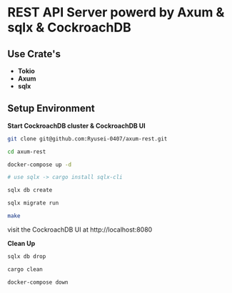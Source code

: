 # REST API Server powerd by Axum & sqlx & CockroachDB

## Use Crate's

- **Tokio**
- **Axum**
- **sqlx**

## Setup Environment

**Start CockroachDB cluster & CockroachDB UI**

```sh
git clone git@github.com:Ryusei-0407/axum-rest.git

cd axum-rest

docker-compose up -d

# use sqlx -> cargo install sqlx-cli

sqlx db create

sqlx migrate run

make
```

visit the CockroachDB UI at http://localhost:8080

**Clean Up**

```sh
sqlx db drop

cargo clean

docker-compose down
```
